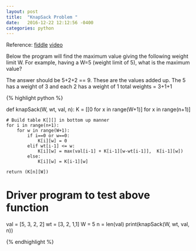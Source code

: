 ```yaml
---
layout: post
title:  "KnapSack Problem "
date:   2016-12-22 12:12:56 -0400 
categories: python 
---
```



Reference: [fiddle](http://pythonfiddle.com/0-1-knapsack/)
[video](https://www.youtube.com/watch?v=EH6h7WA7sDw)

Below the program will find the maximum value giving the following
weight limit W. For example, having a W=5 (weight limit of 5), what
is the maximum value?

The answer should be 5+2+2 == 9.  These are the values added up. The
5 has a weight of 3 and each 2 has a weight of 1  total weights = 3+1+1



{% highlight python %}


def knapSack(W, wt, val, n):
    K = [[0 for x in range(W+1)] for x in range(n+1)]
 
    # Build table K[][] in bottom up manner
    for i in range(n+1):
        for w in range(W+1):
            if i==0 or w==0:
                K[i][w] = 0
            elif wt[i-1] <= w:
                K[i][w] = max(val[i-1] + K[i-1][w-wt[i-1]],  K[i-1][w])
            else:
                K[i][w] = K[i-1][w]
 
    return (K[n][W])

# Driver program to test above function
val = [5, 3, 2, 2]
wt = [3, 2, 1,1]
W = 5
n = len(val)
print(knapSack(W, wt, val, n))


{% endhighlight %}


